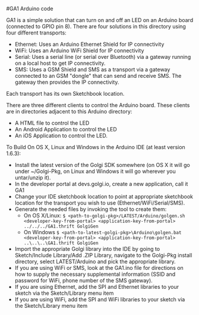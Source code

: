 #GA1 Arduino code

GA1 is a simple solution that can turn on and off an LED on an Arduino
board (connected to GPIO pin 8). There are four solutions in this directory
using four different transports:
* Ethernet: Uses an Arduino Ethernet Shield for IP connectivity
* WiFi: Uses an Arduino WiFi Shield for IP connectivity
* Serial: Uses a serial line (or serial over Bluetooth) via a gateway running on a local host to get IP connectivity.
* SMS: Uses a GSM Shield and SMS as a transport via a gateway connected to an GSM "dongle" that can send and receive SMS. The gateway then provides the IP connectivity.

Each transport has its own Sketchbook location.

There are three different clients to control the Arduino board. These clients are in directories adjacent to this Arduino directory:
* A HTML file to control the LED
* An Android Application to control the LED
* An iOS Application to control the LED.



To Build On OS X, Linux and Windows in the Arduino IDE (at least version 1.6.3):

* Install the latest version of the Golgi SDK somewhere (on OS X it will
   go under ~/Golgi-Pkg, on Linux and Windows it will go wherever you untar/unzip it).
* In the developer portal at devs.golgi.io, create a new application, call
   it GA1
* Change your IDE sketchbook location to point at appropriate sketchbook location for the transport you wish to use (Ethernet/WiFi/Serial/SMS). 
* Generate the needed files by invoking the tool to create them:
  * On OS X/Linux: `$ <path-to-golgi-pkg>/LATEST/Arduino/golgen.sh <developer-key-from-portal> <application-key-from-portal> ../../../GA1.thrift GolgiGen`
  * On Windows `$ <path-to-latest-golgi-pkg>\Arduino\golgen.bat <developer-key-from-portal> <application-key-from-portal> ..\..\..\GA1.thrift GolgiGen`
* Import the appropriate Golgi library into the IDE by going to Sketch/Include Library/Add .ZIP Library, navigate to the Golgi-Pkg install directory, select LATEST/Arduino and pick the appropriate library.
* If you are using WiFi or SMS, look at the GA1.ino file for directions on how to supply the necessary supplemental information (SSID and password for WiFi, phone number of the SMS gateway). 
* If you are using Ethernet, add the SPI and Ethernet libraries to your sketch via the Sketch/Library menu item
* If you are using WiFi, add the SPI and WiFi libraries to your sketch via the Sketch/Library menu item

